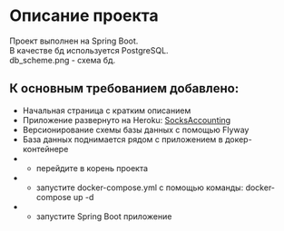 # Описание проекта

Проект выполнен на Spring Boot.<br>
В качестве бд используется PostgreSQL.<br>
db_scheme.png - схема бд.

К основным требованием добавлено:
- 
- Начальная страница с кратким описанием
- Приложение развернуто на Heroku: [SocksAccounting](https://socks-accounting.herokuapp.com)
- Версионирование схемы базы данных с помощью Flyway
- База данных поднимается рядом с приложением в докер-контейнере
- - перейдите в корень проекта
- - запустите docker-compose.yml с помощью команды: docker-compose up -d
-  - запустите Spring Boot приложение